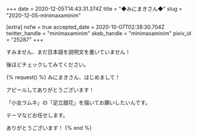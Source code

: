 +++
date = 2020-12-05T14:43:31.374Z
title = "◆みにまきさん◆"
slug = "2020-12-05-minimaxaminim"

[extra]
nsfw = true
accepted_date = 2020-10-07T02:38:30.704Z
twitter_handle = "minimaxaminim"
skeb_handle = "minimaxaminim"
pixiv_id = "25287"
+++

すみません、まだ日本語を説明文を書いていません！

後ほどチェックしてみてください。

{% request() %}
みにまきさん、はじめまして！

アピールしてありがとうございます！

「小女ラムネ」の「足立甜花」を描いてお願いしたいんです。

テーマなどお任せします。

ありがとうございます！
{% end %}
